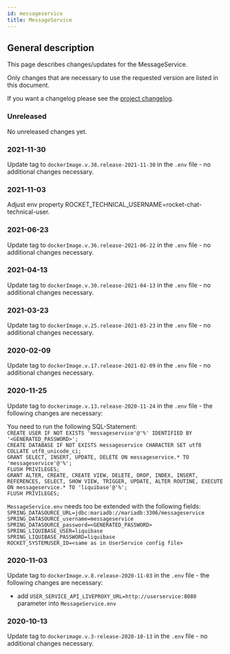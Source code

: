 ```yaml
---
id: messageservice
title: MessageService
---
```


## General description

This page describes changes/updates for the MessageService.

Only changes that are necessary to use the requested version are listed in this document.

If you want a changelog please see the [project changelog](https://github.com/CaritasDeutschland/caritas-onlineBeratung-messageservice/blob/master/CHANGELOG.md).

### Unreleased

No unreleased changes yet.

### 2021-11-30

Update tag to `dockerImage.v.38.release-2021-11-30` in the `.env` file - no additional changes necessary.

### 2021-11-03

Adjust env property ROCKET_TECHNICAL_USERNAME=rocket-chat-technical-user.

### 2021-06-23

Update tag to `dockerImage.v.36.release-2021-06-22` in the `.env` file - no additional changes necessary.

### 2021-04-13

Update tag to `dockerImage.v.30.release-2021-04-13` in the `.env` file - no additional changes necessary.

### 2021-03-23

Update tag to `dockerImage.v.25.release-2021-03-23` in the `.env` file - no additional changes necessary.

### 2020-02-09

Update tag to `dockerImage.v.17.release-2021-02-09` in the `.env` file - no additional changes necessary.

### 2020-11-25

Update tag to `dockerimage.v.13.release-2020-11-24` in the `.env` file - the following changes are necessary:

You need to run the following SQL-Statement:\
`CREATE USER IF NOT EXISTS 'messageservice'@'%' IDENTIFIED BY '<GENERATED_PASSWORD>';`\
`CREATE DATABASE IF NOT EXISTS messageservice CHARACTER SET utf8 COLLATE utf8_unicode_ci;`\
`GRANT SELECT, INSERT, UPDATE, DELETE ON messageservice.* TO 'messageservice'@'%';`\
`FLUSH PRIVILEGES;`\
`GRANT ALTER, CREATE, CREATE VIEW, DELETE, DROP, INDEX, INSERT, REFERENCES, SELECT, SHOW VIEW, TRIGGER, UPDATE, ALTER ROUTINE, EXECUTE ON messageservice.* TO 'liquibase'@'%';`\
`FLUSH PRIVILEGES;`

`MessageService.env` needs too be extended with the following fields:\
`SPRING_DATASOURCE_URL=jdbc:mariadb://mariadb:3306/messageservice`\
`SPRING_DATASOURCE_username=messageservice`\
`SPRING_DATASOURCE_password=<GENERATED_PASSWORD>`\
`SPRING_LIQUIBASE_USER=liquibase`\
`SPRING_LIQUIBASE_PASSWORD=liquibase`\
`ROCKET_SYSTEMUSER_ID=<same as in UserService config file>`

### 2020-11-03

Update tag to `dockerImage.v.8.release-2020-11-03` in the `.env` file - the following changes are necessary:
 - add `USER_SERVICE_API_LIVEPROXY_URL=http://userservice:8080` parameter into `MessageService.env`

### 2020-10-13

Update tag to `dockerimage.v.3-release-2020-10-13` in the `.env` file - no additional changes necessary.
